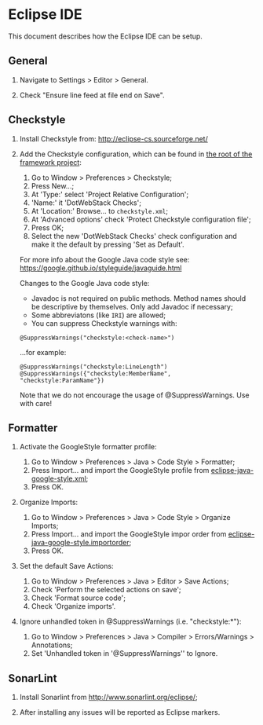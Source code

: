 # Eclipse IDE

This document describes how the Eclipse IDE can be setup.

## General

1. Navigate to Settings > Editor > General.

1. Check "Ensure line feed at file end on Save".

## Checkstyle

1. Install Checkstyle from: http://eclipse-cs.sourceforge.net/

1. Add the Checkstyle configuration, which can be found in [the root of the framework project](https://github.com/dotwebstack/dotwebstack-framework/blob/master/checkstyle.xml):
   1. Go to Window > Preferences > Checkstyle;
   1. Press New...;
   1. At 'Type:' select 'Project Relative Configuration';
   1. 'Name:' it 'DotWebStack Checks';
   1. At 'Location:' Browse... to `checkstyle.xml`;
   1. At 'Advanced options' check 'Protect Checkstyle configuration file';
   1. Press OK;
   1. Select the new 'DotWebStack Checks' check configuration and make it the default by pressing 'Set as Default'.

   For more info about the Google Java code style see:
   https://google.github.io/styleguide/javaguide.html

   Changes to the Google Java code style:
   * Javadoc is not required on public methods. Method names should be descriptive by themselves. Only add Javadoc if necessary;
   * Some abbreviatons (like `IRI`) are allowed;
   * You can suppress Checkstyle warnings with:

    ```
    @SuppressWarnings("checkstyle:<check-name>")
    ```

    ...for example:

    ```
    @SuppressWarnings("checkstyle:LineLength")
    @SuppressWarnings({"checkstyle:MemberName", "checkstyle:ParamName"})
    ```
    Note that we do not encourage the usage of @SuppressWarnings. Use with care!

## Formatter

1. Activate the GoogleStyle formatter profile:
   1. Go to Window > Preferences > Java > Code Style > Formatter;
   1. Press Import... and import the GoogleStyle profile from [eclipse-java-google-style.xml](checkstyle/eclipse-java-google-style.xml);
   1. Press OK.

1. Organize Imports:
   1. Go to Window > Preferences > Java > Code Style > Organize Imports;
   1. Press Import... and import the GoogleStyle impor order from [eclipse-java-google-style.importorder](checkstyle/eclipse-java-google-style.importorder);
   1. Press OK.

1. Set the default Save Actions:
   1. Go to Window > Preferences > Java > Editor > Save Actions;
   1. Check 'Perform the selected actions on save';
   1. Check 'Format source code';
   1. Check 'Organize imports'.

1. Ignore unhandled token in @SuppressWarnings (i.e. "checkstyle:*"):
   1. Go to Window > Preferences > Java > Compiler > Errors/Warnings > Annotations;
   1. Set 'Unhandled token in '@SuppressWarnings'' to Ignore.

## SonarLint

1. Install Sonarlint from http://www.sonarlint.org/eclipse/;

1. After installing any issues will be reported as Eclipse markers.
